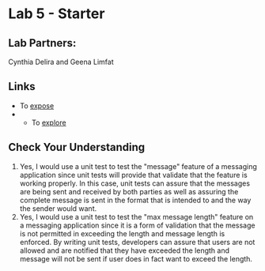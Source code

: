 # Lab 5 - Starter
## **Lab Partners:** 
Cynthia Delira and Geena Limfat

## Links
- To [expose](https://geenalimfat.github.io/Lab5_Starter/expose.html)
- - To [explore](https://geenalimfat.github.io/Lab5_Starter/explore.html)

## Check Your Understanding
1. Yes, I would use a unit test to test the "message" feature of a messaging application since unit tests will provide that validate that the feature is working properly. In this case, unit tests can assure that the messages are being sent and received by both parties as well as assuring the complete message is sent in the format that is intended to and the way the sender would want.
2. Yes, I would use a unit test to test the "max message length" feature on a messaging application since it is a form of validation that the message is not permitted in exceeding the length and message length is enforced. By writing unit tests, developers can assure that users are not allowed and are notified that they have exceeded the length and message will not be sent if user does in fact want to exceed the length.